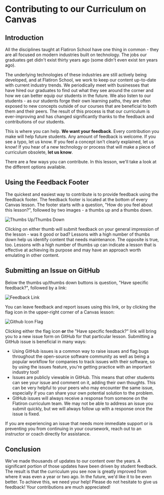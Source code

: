 # Contributing to our Curriculum on Canvas

## Introduction

All the disciplines taught at Flatiron School have one thing in common - they
are all focused on modern industries built on technology. The jobs our graduates
get didn't exist thirty years ago (some didn't even exist _ten_ years ago).

The underlying technologies of these industries are still actively being
developed, and at Flatiron School, we work to keep our content up-to-date with
current industry trends. We periodically meet with businesses that have hired
our graduates to find out what they see around the corner and how we can better
equip our students in the future. We also listen to our students - as our
students forge their own learning paths, they are often exposed to new concepts
outside of our courses that are beneficial to both them and their peers. The
result of this process is that our curriculum is ever-improving and has changed
significantly thanks to the feedback and contributions of our students.

This is where you can help. **We want your feedback**. Every contribution you make
will help future students. Any amount of feedback is welcome. If you see a typo,
let us know. If you feel a concept isn't clearly explained, let us know! If you
hear of a new technology or process that will make a piece of curriculum
obsolete, **let us know**.

There are a few ways you can contribute. In this lesson, we'll take a look at
the different options available.

## Using the Feedback Footer

The quickest and easiest way to contribute is to provide feedback using the
feedback footer. The feedback footer is located at the bottom of every Canvas
lesson. The footer starts with a question, "How do you feel about this lesson?",
followed by two images - a thumbs up and a thumbs down.

![Thumbs Up/Thumbs Down](https://curriculum-content.s3.amazonaws.com/homeroom/welcome-contributing-to-curriculum/thumbs-buttons.png)

Clicking on either thumb will submit feedback on your general impression of the
lesson - was it good or bad? Lessons with a high number of thumbs down help us
identify content that needs maintenance. The opposite is true, too. Lessons with
a high number of thumbs up can indicate a lesson that is effective at achieving
its purpose and may have an approach worth emulating in other content.

## Submitting an Issue on GitHub

Below the thumbs up/thumbs down buttons is question, "Have specific feedback?",
followed by a link:

![Feedback Link](https://curriculum-content.s3.amazonaws.com/homeroom/welcome-contributing-to-curriculum/feedback-link.png)

You can leave feedback and report issues using this link, or by clicking the
flag icon in the upper-right corner of a Canvas lesson:

![Github Icon Flag](https://curriculum-content.s3.amazonaws.com/homeroom/welcome-contributing-to-curriculum/flag-icon.png)

Clicking either the flag icon **or** the "Have specific feedback?" link will
bring you to a new issue form on GitHub for that particular lesson. Submitting a
GitHub issue is beneficial in many ways:

- Using GitHub issues is a common way to raise issues and flag bugs throughout
  the open-source software community as well as being a popular workflow for
  companies to track issues with their software, so by using the issues feature,
  you're getting practice with an important industry tool!
- Issues are publicly viewable in GitHub. This means that other students can see
  your issue and comment on it, adding their own thoughts. This can be very
  helpful to your peers who may encounter the same issue, especially if you can
  share your own potential solution to the problem.
- GitHub issues will always receive a response from someone on the Flatiron
  curriculum team. We may not be able to address an issue you submit quickly,
  but we will always follow up with a response once the issue is fixed.

If you are experiencing an issue that needs more immediate support or is
preventing you from continuing in your coursework, reach out to an instructor or
coach directly for assistance.

## Conclusion

We've made thousands of updates to our content over the years. A significant
portion of those updates have been driven by student feedback. The result is
that the curriculum you see now is greatly improved from where it was even a
year or two ago. In the future, we'd like it to be even better. To achieve this,
we need your help! Please do not hesitate to give us feedback! Your
contributions are much appreciated!
